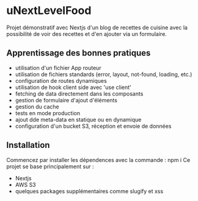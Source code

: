 # uNextLevelFood

Projet démonstratif avec Nextjs d'un blog de recettes de cuisine avec la possibilité de voir des recettes et d'en ajouter via un formulaire.

## Apprentissage des bonnes pratiques

- utilisation d'un fichier App routeur
- utilisation de fichiers standards (error, layout, not-found, loading, etc.)
- configuration de routes dynamiques
- utilisation de hook client side avec 'use client'
- fetching de data directement dans les composants
- gestion de formulaire d'ajout d'éléments
- gestion du cache
- tests en mode production
- ajout dde meta-data en statique ou en dynamique
- configuration d'un bucket S3, réception et envoie de données

## Installation

Commencez par installer les dépendences avec la commande : npm i
Ce projet se base principalement sur :

- Nextjs
- AWS S3
- quelques packages supplémentaires comme slugify et xss
